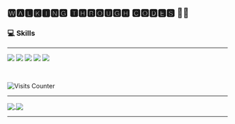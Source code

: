 ## 🆆🅰🅻🅺🅸🅽🅶 🆃🅷🆁🅾🆄🅶🅷 🅲🅾🅳🅴🆂 👨‍💻

### 💻 Skills
<hr>

![](https://img.shields.io/badge/Editor-Visual_Studio_Code-informational?style=flat&logo=visual-studio-code&logoColor=3BB9FF&color=3090C7)
![](https://img.shields.io/badge/Program-Python-informational?style=flat&logo=python&logoColor=bafc03&color=03dbfc)
![](https://img.shields.io/badge/Program-JavaScript-informational?style=flat&logo=javascript&logoColor=bafc03&color=ad03fc)
![](https://img.shields.io/badge/Program-Java-informational?style=flat&logo=java&logoColor=bafc03&color=fc0377)
![](https://img.shields.io/badge/Program-C-informational?style=flat&logo=C&logoColor=bafc03&color=fc6f03)

<br>


<!--
**akashrajput25/akashrajput25** is a ✨ _special_ ✨ repository because its `README.md` (this file) appears on your GitHub profile.

Here are some ideas to get you started:

- 🔭 I’m currently working on ...
- 🌱 I’m currently learning ...
- 👯 I’m looking to collaborate on ...
- 🤔 I’m looking for help with ...
- 💬 Ask me about ...
- 📫 How to reach me: ...
-->
![Visits Counter](https://visitor-badge.glitch.me/badge?page_id=akashrajput25.visitor-badge)
<hr>
<a href="https://github.com/akashrajput25/github-readme-stats">
  <img align="center" src="https://github-readme-stats.vercel.app/api?username=akashrajput25&show_icons=true&card_width=240&bg_color=90,cccccc,ffffff">
</a>
<a href="https://github.com/akashrajput25/github-readme-stats">
  <img align="center" src="https://github-readme-stats.vercel.app/api/top-langs/?username=akashrajput25&layout=compact&card_width=300&card_height=150&bg_color=90,cccccc,ffffff">
</a>
<hr>
